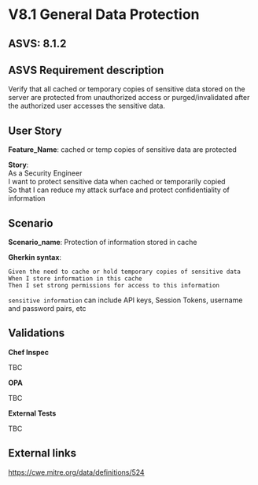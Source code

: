 # V8.1 General Data Protection

## ASVS: 8.1.2

## ASVS Requirement description

Verify that all cached or temporary copies of sensitive data stored on the
server are protected from unauthorized access or purged/invalidated after
the authorized user accesses the sensitive data.

## User Story

**Feature_Name**: cached or temp copies of sensitive data are protected

**Story**:\
As a Security Engineer\
I want to protect sensitive data when cached or temporarily copied\
So that I can reduce my attack surface and protect confidentiality of information

## Scenario

**Scenario_name**: Protection of information stored in cache

**Gherkin syntax**:

```gherkin
Given the need to cache or hold temporary copies of sensitive data
When I store information in this cache
Then I set strong permissions for access to this information
```

`sensitive information` can include API keys, Session Tokens, username and password pairs, etc

## Validations

**Chef Inspec**

TBC

**OPA**

TBC

**External Tests**

TBC

## External links

<https://cwe.mitre.org/data/definitions/524>
